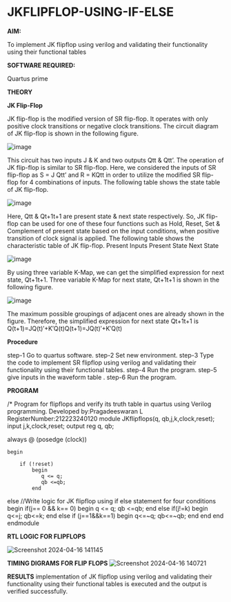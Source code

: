 # JKFLIPFLOP-USING-IF-ELSE

**AIM:** 

To implement  JK flipflop using verilog and validating their functionality using their functional tables

**SOFTWARE REQUIRED:**

Quartus prime

**THEORY**

**JK Flip-Flop**

JK flip-flop is the modified version of SR flip-flop. It operates with only positive clock transitions or negative clock transitions. The circuit diagram of JK flip-flop is shown in the following figure.

![image](https://github.com/naavaneetha/JKFLIPFLOP-USING-IF-ELSE/assets/154305477/a649c30b-232b-4558-b188-fd6c09845180)


This circuit has two inputs J & K and two outputs Qtt & Qtt’. The operation of JK flip-flop is similar to SR flip-flop. Here, we considered the inputs of SR flip-flop as S = J Qtt’ and R = KQtt in order to utilize the modified SR flip-flop for 4 combinations of inputs. The following table shows the state table of JK flip-flop.

![image](https://github.com/naavaneetha/JKFLIPFLOP-USING-IF-ELSE/assets/154305477/c4360742-e8a8-4937-b089-c46c0433f9a3)

 
Here, Qtt & Qt+1t+1 are present state & next state respectively. So, JK flip-flop can be used for one of these four functions such as Hold, Reset, Set & Complement of present state based on the input conditions, when positive transition of clock signal is applied. The following table shows the characteristic table of JK flip-flop. Present Inputs Present State Next State
 
![image](https://github.com/naavaneetha/JKFLIPFLOP-USING-IF-ELSE/assets/154305477/6c275261-a6d5-4c37-a3a7-1e88ca11c4cd)

By using three variable K-Map, we can get the simplified expression for next state, Qt+1t+1. Three variable K-Map for next state, Qt+1t+1 is shown in the following figure.
 
![image](https://github.com/naavaneetha/JKFLIPFLOP-USING-IF-ELSE/assets/154305477/5174f41b-0ce0-4329-a372-6d1943ea6673)

The maximum possible groupings of adjacent ones are already shown in the figure. Therefore, the simplified expression for next state Qt+1t+1 is Q(t+1)=JQ(t)′+K′Q(t)Q(t+1)=JQ(t)′+K′Q(t)

**Procedure**

step-1 Go to quartus software. step-2 Set new environment. step-3 Type the code to implement SR flipflop using verilog and validating their functionality using their functional tables. step-4 Run the program. step-5 give inputs in the waveform table . step-6 Run the program.


**PROGRAM**

/* Program for flipflops and verify its truth table in quartus using Verilog programming. Developed by:Pragadeeswaran L RegisterNumber:212223240120
module JKflipflops(q, qb,j,k,clock,reset);
    input j,k,clock,reset;
    output reg q, qb;
	 
always @ (posedge (clock))

    begin 

        if (!reset)
            begin
               q <= q;
               qb <=qb;
            end   
        
else
 //Write logic for JK flipflop using if else statement for four conditions
            begin
				if(j== 0 && k== 0)
				begin
				q <= q;
				qb <=qb;
				end
				else if(j!=k)
				begin
				q<=j;
				qb<=k;
				end
				else if (j==1&&k==1)
				begin
				q<=~q;
				qb<=~qb;
				end
				end
				end
endmodule

**RTL LOGIC FOR FLIPFLOPS**

![Screenshot 2024-04-16 141145](https://github.com/NiranjaniC/JKFLIPFLOP-USING-IF-ELSE/assets/145742800/003e47b4-3185-444d-bd31-210a9131376e)


**TIMING DIGRAMS FOR FLIP FLOPS**
![Screenshot 2024-04-16 140721](https://github.com/NiranjaniC/JKFLIPFLOP-USING-IF-ELSE/assets/145742800/60264955-708c-4dbf-b99e-c5879b53290a)

**RESULTS**
implementation of  JK flipflop using verilog and validating their functionality using their functional tables is executed and the output is verified successfully.
